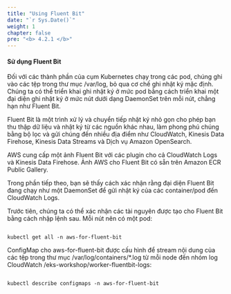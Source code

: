 ```yaml
---
title: "Using Fluent Bit"
date: "`r Sys.Date()`"
weight: 1
chapter: false
pre: "<b> 4.2.1 </b>"
---
```


#### Sử dụng Fluent Bit
Đối với các thành phần của cụm Kubernetes chạy trong các pod, chúng ghi vào các tệp trong thư mục /var/log, bỏ qua cơ chế ghi nhật ký mặc định. Chúng ta có thể triển khai ghi nhật ký ở mức pod bằng cách triển khai một đại diện ghi nhật ký ở mức nút dưới dạng DaemonSet trên mỗi nút, chẳng hạn như Fluent Bit.

Fluent Bit là một trình xử lý và chuyển tiếp nhật ký nhỏ gọn cho phép bạn thu thập dữ liệu và nhật ký từ các nguồn khác nhau, làm phong phú chúng bằng bộ lọc và gửi chúng đến nhiều địa điểm như CloudWatch, Kinesis Data Firehose, Kinesis Data Streams và Dịch vụ Amazon OpenSearch.

AWS cung cấp một ảnh Fluent Bit với các plugin cho cả CloudWatch Logs và Kinesis Data Firehose. Ảnh AWS cho Fluent Bit có sẵn trên Amazon ECR Public Gallery.

Trong phần tiếp theo, bạn sẽ thấy cách xác nhận rằng đại diện Fluent Bit đang chạy như một DaemonSet để gửi nhật ký của các container/pod đến CloudWatch Logs.

Trước tiên, chúng ta có thể xác nhận các tài nguyên được tạo cho Fluent Bit bằng cách nhập lệnh sau. Mỗi nút nên có một pod:

```

kubectl get all -n aws-for-fluent-bit

```

ConfigMap cho aws-for-fluent-bit được cấu hình để stream nội dung của các tệp trong thư mục /var/log/containers/*.log từ mỗi node đến nhóm log CloudWatch /eks-workshop/worker-fluentbit-logs:

```

kubectl describe configmaps -n aws-for-fluent-bit

```
